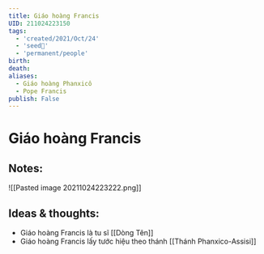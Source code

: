 ```yaml
---
title: Giáo hoàng Francis
UID: 211024223150
tags:
  - 'created/2021/Oct/24'
  - 'seed🥜'
  - 'permanent/people'
birth: 
death: 
aliases:
  - Giáo hoàng Phanxicô
  - Pope Francis
publish: False
---
```

# Giáo hoàng Francis

## Notes:
![[Pasted image 20211024223222.png]]

## Ideas & thoughts:
- Giáo hoàng Francis là tu sĩ [[Dòng Tên]]
- Giáo hoàng Francis lấy tước hiệu theo thánh [[Thánh Phanxico-Assisi]] 